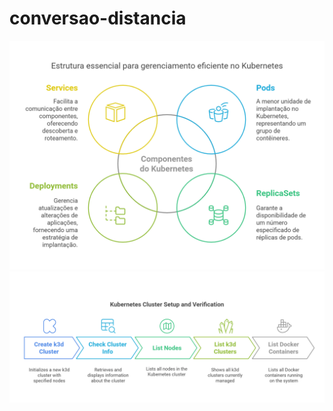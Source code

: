 # conversao-distancia
![Kubernetes](<DevOps Kubernetes - visual selection (10).png>)
![k3d](<DevOps Kubernetes - visual selection (31).png>)